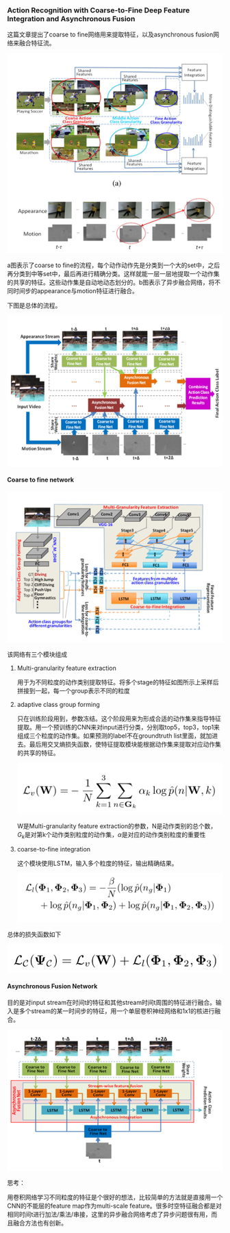 ### Action Recognition with Coarse-to-Fine Deep Feature Integration and Asynchronous Fusion

这篇文章提出了coarse to fine网络用来提取特征，以及asynchronous fusion网络来融合特征流。

![p30](imgs_xd/p30.png)

a图表示了coarse to fine的流程，每个动作动作先是分类到一个大的set中，之后再分类到中等set中，最后再进行精确分类。这样就能一层一层地提取一个动作集的共享的特征。这些动作集是自动地动态划分的。b图表示了异步融合网络，将不同时间步的appearance与motion特征进行融合。

下图是总体的流程。

![p32](imgs_xd/p32.png)



#### Coarse to fine network

![p31](imgs_xd/p31.png)

该网络有三个模块组成

1. Multi-granularity feature extraction

   用于为不同粒度的动作类别提取特征。将多个stage的特征如图所示上采样后拼接到一起，每一个group表示不同的粒度

2. adaptive class group forming

   只在训练阶段用到，参数冻结。这个阶段用来为形成合适的动作集来指导特征提取。用一个预训练的CNN来对input进行分类，分别取top5，top3，top1来组成三个粒度的动作集。如果预测的label不在groundtruth list里面，就加进去。最后用交叉熵损失函数，使特征提取模块能根据动作集来提取对应动作集的共享的特征。

   ![p33](imgs_xd/p33.png)

   W是Multi-granularity feature extraction的参数，N是动作类别的总个数，$G_k$是对第k个动作类别粒度的动作集，$\alpha$是对应的动作类别粒度的重要性

3. coarse-to-fine integration

   这个模块使用LSTM，输入多个粒度的特征，输出精确结果。

   ![p35](imgs_xd/p35.png)



总体的损失函数如下

![p34](imgs_xd/p34.png)



#### Asynchronous Fusion Network

目的是对input stream在时间t的特征和其他stream时间t周围的特征进行融合。输入是多个stream的某一时间步的特征，用一个单层卷积神经网络和1x1的核进行融合。

![p36](imgs_xd/p36.png)



思考：

用卷积网络学习不同粒度的特征是个很好的想法，比较简单的方法就是直接用一个CNN的不能层的feature map作为multi-scale feature。很多时空特征融合都是对相同时间t进行加法/乘法/串接，这里的异步融合网络考虑了异步问题很有用，而且融合方法也有创新。
